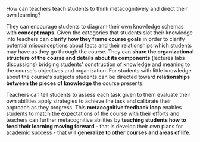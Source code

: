 <p><span style=font-weight: 400;>How can teachers teach students to think metacognitively and direct their own learning?</span></p>

<p><span style=font-weight: 400;>They can encourage students to diagram their own knowledge schemas with </span><strong>concept maps</strong><span style=font-weight: 400;>. Given the categories that students slot their knowledge into teachers can </span><strong>clarify how they frame course goals</strong><span style=font-weight: 400;> in order to clarify potential misconceptions about facts and their relationships which students may have as they go through the course. They can </span><strong>share the organizational structure of the course and details about its components</strong><span style=font-weight: 400;> (lectures labs discussions) bridging students' construction of knowledge and meaning to the course's objectives and organization. For students with little knowledge about the course's subjects students can be directed toward </span><strong>relationships between the pieces of knowledge</strong><span style=font-weight: 400;> the course presents.</span></p>

<p><span style=font-weight: 400;>Teachers can tell students to assess each task given to them evaluate their own abilities apply strategies to achieve the task and calibrate their approach as they progress. This </span><strong>metacognitive feedback loop</strong><span style=font-weight: 400;> enables students to match the expectations of the course with their efforts and teachers can further metacognitive abilities by </span><strong>teaching students how to feed their learning moving forward</strong><span style=font-weight: 400;> - that is develop their own plans for academic success - that will </span><strong>generalize to other courses and areas of life</strong><span style=font-weight: 400;>.</span></p>